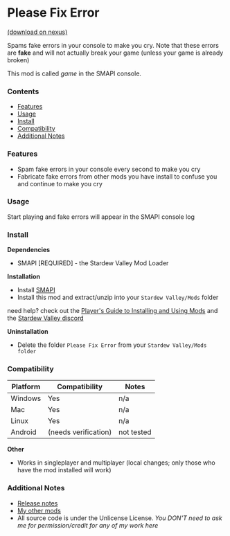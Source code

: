 # Please Fix Error
[(download on nexus)](https://www.nexusmods.com/stardewvalley/mods/6492)

Spams fake errors in your console to make you cry. Note that these errors are **fake** and will not actually break your game (unless your game is already broken)

This mod is called _game_ in the SMAPI console.

### Contents
- [Features](#features)
- [Usage](#usage)
- [Install](#install)
- [Compatibility](#compatibility)
- [Additional Notes](#additional-notes)

### Features
- Spam fake errors in your console every second to make you cry
- Fabricate fake errors from other mods you have install to confuse you and continue to make you cry

### Usage
Start playing and fake errors will appear in the SMAPI console log

### Install
**Dependencies**
- SMAPI [REQUIRED] - the Stardew Valley Mod Loader

**Installation**
- Install [SMAPI](https://smapi.io)
- Install this mod and extract/unzip into your `Stardew Valley/Mods` folder

need help? check out the [Player's Guide to Installing and Using Mods](https://stardewvalleywiki.com/Modding:Player_Guide/Getting_Started) and the [Stardew Valley discord](https://discord.com/invite/stardewvalley)

**Uninstallation**
- Delete the folder `Please Fix Error` from your `Stardew Valley/Mods folder`

### Compatibility
| Platform | Compatibility | Notes |
| -------- | ------------- | ----- |
| Windows | Yes | n/a |
| Mac | Yes | n/a |
| Linux | Yes | n/a |
| Android | (needs verification) | not tested |

**Other**
- Works in singleplayer and multiplayer (local changes; only those who have the mod installed will work)

### Additional Notes
- [Release notes](docs/changelog.md)
- [My other mods](https://www.nexusmods.com/users/55529772?tab=user+files)
- All source code is under the Unlicense License. *You DON'T need to ask me for permission/credit for any of my work here*
